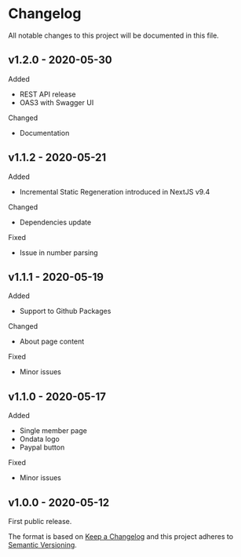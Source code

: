 # Changelog

All notable changes to this project will be documented in this file.

## v1.2.0 - 2020-05-30

Added
- REST API release
- OAS3 with Swagger UI

Changed
- Documentation

## v1.1.2 - 2020-05-21

Added
- Incremental Static Regeneration introduced in NextJS v9.4

Changed
- Dependencies update

Fixed
- Issue in number parsing

## v1.1.1 - 2020-05-19

Added
- Support to Github Packages

Changed
- About page content

Fixed
- Minor issues

## v1.1.0 - 2020-05-17

Added
- Single member page
- Ondata logo
- Paypal button

Fixed
- Minor issues

## v1.0.0 - 2020-05-12

First public release.

The format is based on [Keep a Changelog](https://keepachangelog.com/en/1.0.0/) and this project adheres to [Semantic Versioning](https://semver.org/spec/v2.0.0.html).
